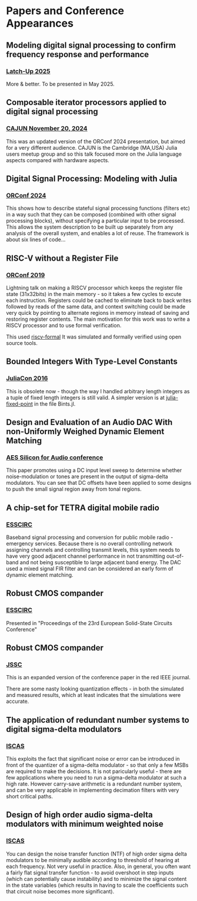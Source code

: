 
# Papers and Conference Appearances

## Modeling digital signal processing to confirm frequency response and performance
### [Latch-Up 2025](https://fossi-foundation.org/latch-up/2025#modeling-digital-signal-processing-to-confirm-frequency-response-and-performance)

More & better. To be presented in May 2025.


## Composable iterator processors applied to digital signal processing
### [CAJUN November 20, 2024](https://github.com/arghhhh/julia-signals-systems/blob/main/doc/Julia%20CAJUN%20talk%2020%20Nov%202024.pdf)

This was an updated version of the ORConf 2024 presentation, but aimed for a very different audience.  CAJUN is the Cambridge (MA,USA) Julia users meetup group and so this talk focused more on the Julia language aspects compared with hardware aspects.

## Digital Signal Processing: Modeling with Julia  
### [ORConf 2024](https://fossi-foundation.org/orconf/2024#digital-signal-processing-modeling-with-julia)

This shows how to describe stateful signal processing functions (filters etc) in a way such that they can be composed (combined with other signal processing blocks), without specifying a particular input to be processed.  This allows the system description to be built up separately from any analysis of the overall system, and enables a lot of reuse.  The framework is about six lines of code...

## RISC-V without a Register File 
### [ORConf 2019](https://github.com/arghhhh/minrv32)

Lightning talk on making a RISCV processor which keeps the register file state (31x32bits) in the main memory - so it takes a few cycles to excute each instruction.  Registers could be cached to eliminate back to back writes followed by reads of the same data, and context switching could be made very quick by pointing to alternate regions in memory instead of saving and restoring register contents.  The main motivation for this work was to write a RISCV processor and to use formal verification.

This used [riscv-formal](https://github.com/YosysHQ/riscv-formal) It was simulated and formally verified using open source tools.

## Bounded Integers With Type-Level Constants
### [JuliaCon 2016](https://github.com/arghhhh/bint-juliacon2016)

This is obsolete now - though the way I handled arbitrary length integers as a tuple of fixed length integers is still valid.
A simpler version is at [julia-fixed-point](https://github.com/arghhhh/julia-fixed-point) in the file Bints.jl.

## Design and Evaluation of an Audio DAC With non-Uniformly Weighed Dynamic Element Matching 
### [AES Silicon for Audio conference](https://aes2.org/publications/elibrary-page/?id=10149)

This paper promotes using a DC input level sweep to determine whether noise-modulation or tones are present in the output of sigma-delta modulators.  You can see that DC offsets have been applied to some designs to push the small signal region away from tonal regions.

## A chip-set for TETRA digital mobile radio 
### [ESSCIRC](https://ieeexplore.ieee.org/document/1471036)

Baseband signal processing and conversion for public mobile radio - emergency services.  Because there is no overall controlling network assigning channels and controlling transmit levels, this system needs to have very good adjacent channel performance in not transmitting out-of-band and not being susceptible to large adjacent band energy. The DAC used a mixed signal FIR filter and can be considered an early form of dynamic element matching. 


## Robust CMOS compander 
### [ESSCIRC](https://ieeexplore.ieee.org/document/1470874)
Presented in "Proceedings of the 23rd European Solid-State Circuits Conference"

## Robust CMOS compander 
### [JSSC](https://ieeexplore.ieee.org/document/701259)

This is an expanded version of the conference paper in the red IEEE journal.

There are some nasty looking quantization effects - in both the simulated and measured results, which at least indicates that the simulations were accurate.

## The application of redundant number systems to digital sigma-delta modulators 
### [ISCAS](https://ieeexplore.ieee.org/document/409007)

This exploits the fact that significant noise or error can be introduced in front of the quantizer of a sigma-delta modulator - so that only a few MSBs are required to make the decisions.  It is not paricularly useful - there are few applications where you need to run a sigma-delta modulator at such a high rate.  However carry-save arithmetic is a redundant number system, and can be very applicable in implementing decimation filters with very short critical paths.

## Design of high order audio sigma-delta modulators with minimum weighted noise 
### [ISCAS](https://ieeexplore.ieee.org/document/393687)

You can design the noise transfer function (NTF) of high order sigma delta modulators to be minimally audible according to threshold of hearing at each frequency.  Not very useful in practice.  Also, in general, you often want a fairly flat signal transfer function - to avoid overshoot in step inputs (which can potentially cause instability) and to minimize the signal content in the state variables (which results in having to scale the coefficients such that circuit noise becomes more significant).



